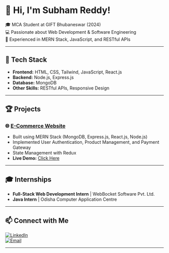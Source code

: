 # 👋 Hi, I'm Subham Reddy! 

🎓 MCA Student at GIFT Bhubaneswar (2024)  
💻 Passionate about Web Development & Software Engineering  
🚀 Experienced in MERN Stack, JavaScript, and RESTful APIs  

---

## 🔧 **Tech Stack**
- **Frontend:** HTML, CSS, Tailwind, JavaScript, React.js  
- **Backend:** Node.js, Express.js  
- **Database:** MongoDB  
- **Other Skills:** RESTful APIs, Responsive Design  

---

## 🏆 **Projects**
### 🌐 [E-Commerce Website](https://amazon-frontend-red.vercel.app/)
- Built using MERN Stack (MongoDB, Express.js, React.js, Node.js)
- Implemented User Authentication, Product Management, and Payment Gateway
- State Management with Redux
- **Live Demo:** [Click Here](https://amazon-frontend-red.vercel.app/)

---

## 🎓 **Internships**
- **Full-Stack Web Development Intern** | WebBocket Software Pvt. Ltd.  
- **Java Intern** | Odisha Computer Application Centre  

---

## 📫 **Connect with Me**
[![LinkedIn](https://img.shields.io/badge/LinkedIn-Subham%20Reddy-blue)](https://www.linkedin.com/in/subham-reddy-89108225a/)  
[![Email](https://img.shields.io/badge/Email-subhamreddy121%40gmail.com-red)](mailto:subhamreddy121@gmail.com)

---


